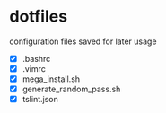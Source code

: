 dotfiles
========

configuration files saved for later usage

- [x] .bashrc
- [x] .vimrc
- [x] mega_install.sh
- [x] generate_random_pass.sh
- [x] tslint.json

